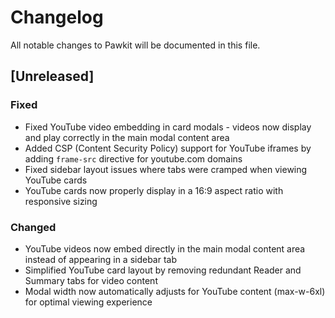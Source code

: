 # Changelog

All notable changes to Pawkit will be documented in this file.

## [Unreleased]

### Fixed
- Fixed YouTube video embedding in card modals - videos now display and play correctly in the main modal content area
- Added CSP (Content Security Policy) support for YouTube iframes by adding `frame-src` directive for youtube.com domains
- Fixed sidebar layout issues where tabs were cramped when viewing YouTube cards
- YouTube cards now properly display in a 16:9 aspect ratio with responsive sizing

### Changed
- YouTube videos now embed directly in the main modal content area instead of appearing in a sidebar tab
- Simplified YouTube card layout by removing redundant Reader and Summary tabs for video content
- Modal width now automatically adjusts for YouTube content (max-w-6xl) for optimal viewing experience

